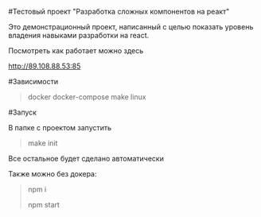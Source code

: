 #Тестовый проект "Разработка сложных компонентов на реакт"

Это демонстрационный проект, написанный с целью показать уровень
владения навыками разработки на react.

Посмотреть как работает можно здесь

http://89.108.88.53:85

#Зависимости
>docker docker-compose make linux

#Запуск

В папке с проектом запустить

>make init

Все остальное будет сделано автоматически

Также можно без докера:

> npm i
>
> npm start

